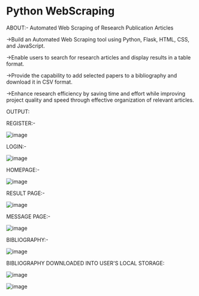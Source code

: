 # Python WebScraping

ABOUT:- Automated Web Scraping of Research Publication Articles

->Build an Automated Web Scraping tool using Python, Flask, HTML, CSS, and JavaScript.

->Enable users to search for research articles and display results in a table format.

->Provide the capability to add selected papers to a bibliography and download it in CSV format.

->Enhance research efficiency by saving time and effort while improving project quality and speed through effective organization of relevant articles.

OUTPUT:

REGISTER:-

![image](https://github.com/Nevil05/Pythonwebscraping/assets/87539789/dbf7f84a-4322-4d6c-8524-01ab37d65de4)




LOGIN:-

![image](https://github.com/Nevil05/Pythonwebscraping/assets/87539789/3b15ea7a-44f5-4f18-86e9-d7062a4512dc)




HOMEPAGE:-

![image](https://github.com/Nevil05/Pythonwebscraping/assets/87539789/efb473f1-41cf-4162-8f23-d5b5ed3f6b1e)




RESULT PAGE:-

![image](https://github.com/Nevil05/Pythonwebscraping/assets/87539789/e8a8108b-722a-4918-881a-c084efe3c988)




MESSAGE PAGE:-

![image](https://github.com/Nevil05/Pythonwebscraping/assets/87539789/54a4d2fc-0379-4e0e-a0ce-002fd82a8741)




BIBLIOGRAPHY:-

![image](https://github.com/Nevil05/Pythonwebscraping/assets/87539789/202fd717-079c-49a5-9764-f32a3b2ccb3c)




BIBLIOGRAPHY DOWNLOADED INTO USER'S LOCAL STORAGE:

![image](https://github.com/Nevil05/Pythonwebscraping/assets/87539789/d47dfdeb-5126-41a4-bbff-81caeeb8e24c)

![image](https://github.com/Nevil05/Pythonwebscraping/assets/87539789/a567d403-c323-41df-ae0b-a196eddc34a5)


